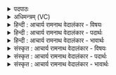 <details><summary>पदपाठः</summary>

आ꣢। यः। पु꣡र꣢꣯म्। ना꣡र्मि꣢꣯णीम्। अ꣡दी꣢꣯देत्। अ꣡त्यः꣢꣯। क꣣विः꣢। न꣣भन्यः꣢। न। अ꣡र्वा꣢꣯। सू꣡रः꣢꣯। न। रु꣣रुक्वा꣢न्। श꣣ता꣡त्मा꣢। श꣣त꣢। आ꣣त्मा। १७७४।
</details>

<details><summary>अधिमन्त्रम् (VC)</summary>

- अग्निः
- दीर्घतमा औचथ्यः
- विराडनुष्टुप्
- गान्धारः
</details>

<details><summary>हिन्दी : आचार्य रामनाथ वेदालंकार - विषयः</summary>

प्रथम मन्त्र में यह कहा गया है कि मनुष्य-जन्म को प्राप्त जीवात्मा कैसा हो।
</details>

<details><summary>हिन्दी : आचार्य रामनाथ वेदालंकार - पदार्थः</summary>

पदार्थान्वयभाषाः -  (यः) जो अग्नि अर्थात् नेता जीवात्मा (नार्मिणीम्) हास-विलास युक्त (पुरम्) देह-नगरी को (आ अदीदेत्) तेज से दीप्तिमान् करता है, वह (अत्यः) एक शरीर से दूसरे शरीर में जानेवाला अथवा मोक्ष को प्राप्त करनेवाला (कविः) दूरदर्शी प्रज्ञावाला, (नभन्यः न) आकाशवर्ती वायु के समान (अर्वा) दोषों का हिंसक और (सूरः न) सूर्य के समान (रुरुक्वान्) तेजस्वी तथा (शतात्मा) शरीर से शतायु होवे ॥१॥ यहाँ उपमालङ्कार है ॥१॥
</details>

<details><summary>हिन्दी : आचार्य रामनाथ वेदालंकार - भावार्थः</summary>

भावार्थभाषाः -  जीवात्मा पूर्वजन्म में किये हुए शुभ कर्मों के अनुसार मानव-देह प्राप्त करके बुद्धि के विवेक से कर्त्तव्य कर्मों को करता हुआ वायु के समान सब दोषों को विनष्ट करके सूर्य के समान तेजस्वी होता हुआ उत्कर्ष को प्राप्त करे ॥१॥
</details>

<details><summary>संस्कृत : आचार्य रामनाथ वेदालंकार - विषयः</summary>

अत प्राप्तमनुष्यजन्मा जीवात्मा कीदृशो भवेदित्याह।
</details>

<details><summary>संस्कृत : आचार्य रामनाथ वेदालंकार - पदार्थः</summary>

पदार्थान्वयभाषाः -  (यः) यः अग्निः नेता जीवात्मा (नार्मिणीम्२) हासविलासयुक्ताम् (पुरम्) देहनगरीम् (आ अदीदेत्) तेजसा आदीपयति, सः (अत्यः) देहाद् देहान्तरं गन्ता यद्वा मोक्षं गन्ता। [अथ सातत्यगमने। अतति सततं गच्छतीति अत्यः।] (कविः) क्रान्तप्रज्ञः, (नभन्यः न) नभसि भवो वायुरिव (अर्वा) दोषाणां हिंसकः। [ऋणोति हिनस्ति दोषान् यः स अर्वा। ऋ हिंसायाम्, स्वादिः। औणादिको वनिप् प्रत्ययः।] (सूरः न) आदित्यः इव (रुरुक्वान्) दीप्तः। [रोचतेर्दीप्तिकर्मणो लिटः क्वसुः।] (शतात्मा) शरीरेण शतायुश्च भवेदिति शेषः ॥१॥३ अत्रोपमालङ्कारः ॥१॥
</details>

<details><summary>संस्कृत : आचार्य रामनाथ वेदालंकार - भावार्थः</summary>

भावार्थभाषाः -  जीवात्मा पूर्वकृतशुभकर्मानुसारेण मानवदेहं प्राप्य बुद्धिविवेकेन कर्तव्यकर्माण्याचरन् वायुरिव सर्वान् दोषान् विनाश्य सूर्य इव रोचिष्णुः सन्नुत्कर्षं प्राप्नुयात् ॥१॥
</details>